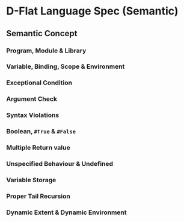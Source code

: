# D-Flat Language Spec (Semantic)

## Semantic Concept

### Program, Module & Library

### Variable, Binding, Scope & Environment

### Exceptional Condition

### Argument Check

### Syntax Violations

### Boolean, `#True` & `#False`

### Multiple Return value

### Unspecified Behaviour & Undefined

### Variable Storage

### Proper Tail Recursion

### Dynamic Extent & Dynamic Environment
